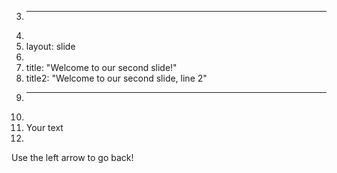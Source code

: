 3.	---
4.	
5.	layout: slide
6.	
7.	title: "Welcome to our second slide!"
8.	title2: "Welcome to our second slide, line 2"
9.	---
10.	
11.	Your text
12.	
Use the left arrow to go back!
